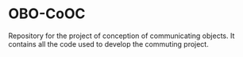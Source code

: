# OBO-CoOC
Repository for the project of conception of communicating objects. It contains all the code used to develop the commuting project.
